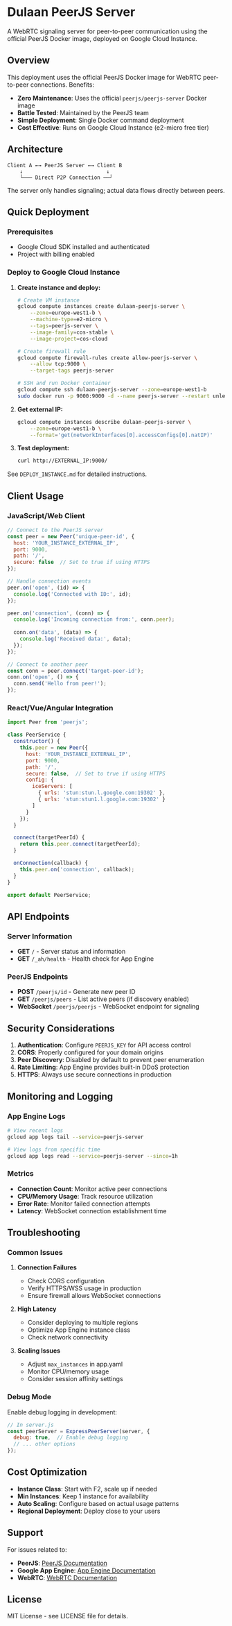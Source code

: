 # Dulaan PeerJS Server

A WebRTC signaling server for peer-to-peer communication using the official PeerJS Docker image, deployed on Google Cloud Instance.

## Overview

This deployment uses the official PeerJS Docker image for WebRTC peer-to-peer connections. Benefits:

- **Zero Maintenance**: Uses the official `peerjs/peerjs-server` Docker image
- **Battle Tested**: Maintained by the PeerJS team
- **Simple Deployment**: Single Docker command deployment
- **Cost Effective**: Runs on Google Cloud Instance (e2-micro free tier)

## Architecture

```
Client A ←→ PeerJS Server ←→ Client B
    ↓                           ↓
    └─── Direct P2P Connection ──┘
```

The server only handles signaling; actual data flows directly between peers.

## Quick Deployment

### Prerequisites

- Google Cloud SDK installed and authenticated
- Project with billing enabled

### Deploy to Google Cloud Instance

1. **Create instance and deploy:**
   ```bash
   # Create VM instance
   gcloud compute instances create dulaan-peerjs-server \
       --zone=europe-west1-b \
       --machine-type=e2-micro \
       --tags=peerjs-server \
       --image-family=cos-stable \
       --image-project=cos-cloud

   # Create firewall rule
   gcloud compute firewall-rules create allow-peerjs-server \
       --allow tcp:9000 \
       --target-tags peerjs-server

   # SSH and run Docker container
   gcloud compute ssh dulaan-peerjs-server --zone=europe-west1-b
   sudo docker run -p 9000:9000 -d --name peerjs-server --restart unless-stopped peerjs/peerjs-server
   ```

2. **Get external IP:**
   ```bash
   gcloud compute instances describe dulaan-peerjs-server \
       --zone=europe-west1-b \
       --format='get(networkInterfaces[0].accessConfigs[0].natIP)'
   ```

3. **Test deployment:**
   ```bash
   curl http://EXTERNAL_IP:9000/
   ```

See `DEPLOY_INSTANCE.md` for detailed instructions.

## Client Usage

### JavaScript/Web Client

```javascript
// Connect to the PeerJS server
const peer = new Peer('unique-peer-id', {
  host: 'YOUR_INSTANCE_EXTERNAL_IP',
  port: 9000,
  path: '/',
  secure: false  // Set to true if using HTTPS
});

// Handle connection events
peer.on('open', (id) => {
  console.log('Connected with ID:', id);
});

peer.on('connection', (conn) => {
  console.log('Incoming connection from:', conn.peer);
  
  conn.on('data', (data) => {
    console.log('Received data:', data);
  });
});

// Connect to another peer
const conn = peer.connect('target-peer-id');
conn.on('open', () => {
  conn.send('Hello from peer!');
});
```

### React/Vue/Angular Integration

```javascript
import Peer from 'peerjs';

class PeerService {
  constructor() {
    this.peer = new Peer({
      host: 'YOUR_INSTANCE_EXTERNAL_IP',
      port: 9000,
      path: '/',
      secure: false,  // Set to true if using HTTPS
      config: {
        iceServers: [
          { urls: 'stun:stun.l.google.com:19302' },
          { urls: 'stun:stun1.l.google.com:19302' }
        ]
      }
    });
  }

  connect(targetPeerId) {
    return this.peer.connect(targetPeerId);
  }

  onConnection(callback) {
    this.peer.on('connection', callback);
  }
}

export default PeerService;
```

## API Endpoints

### Server Information
- **GET** `/` - Server status and information
- **GET** `/_ah/health` - Health check for App Engine

### PeerJS Endpoints
- **POST** `/peerjs/id` - Generate new peer ID
- **GET** `/peerjs/peers` - List active peers (if discovery enabled)
- **WebSocket** `/peerjs/peerjs` - WebSocket endpoint for signaling

## Security Considerations

1. **Authentication**: Configure `PEERJS_KEY` for API access control
2. **CORS**: Properly configured for your domain origins
3. **Peer Discovery**: Disabled by default to prevent peer enumeration
4. **Rate Limiting**: App Engine provides built-in DDoS protection
5. **HTTPS**: Always use secure connections in production

## Monitoring and Logging

### App Engine Logs
```bash
# View recent logs
gcloud app logs tail --service=peerjs-server

# View logs from specific time
gcloud app logs read --service=peerjs-server --since=1h
```

### Metrics
- **Connection Count**: Monitor active peer connections
- **CPU/Memory Usage**: Track resource utilization
- **Error Rate**: Monitor failed connection attempts
- **Latency**: WebSocket connection establishment time

## Troubleshooting

### Common Issues

1. **Connection Failures**
   - Check CORS configuration
   - Verify HTTPS/WSS usage in production
   - Ensure firewall allows WebSocket connections

2. **High Latency**
   - Consider deploying to multiple regions
   - Optimize App Engine instance class
   - Check network connectivity

3. **Scaling Issues**
   - Adjust `max_instances` in app.yaml
   - Monitor CPU/memory usage
   - Consider session affinity settings

### Debug Mode

Enable debug logging in development:
```javascript
// In server.js
const peerServer = ExpressPeerServer(server, {
  debug: true,  // Enable debug logging
  // ... other options
});
```

## Cost Optimization

- **Instance Class**: Start with F2, scale up if needed
- **Min Instances**: Keep 1 instance for availability
- **Auto Scaling**: Configure based on actual usage patterns
- **Regional Deployment**: Deploy close to your users

## Support

For issues related to:
- **PeerJS**: [PeerJS Documentation](https://peerjs.com/docs/)
- **Google App Engine**: [App Engine Documentation](https://cloud.google.com/appengine/docs)
- **WebRTC**: [WebRTC Documentation](https://webrtc.org/getting-started/)

## License

MIT License - see LICENSE file for details.